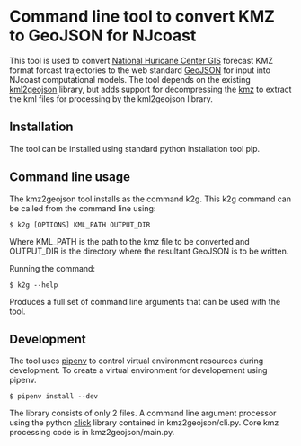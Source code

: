 # Command line tool to convert KMZ to GeoJSON for NJcoast

This tool is used to convert [National Huricane Center GIS](https://www.nhc.noaa.gov/gis/) forecast KMZ format forcast trajectories to the web standard [GeoJSON](http://geojson.org/) for input into NJcoast computational models. The tool depends on the existing [kml2geojson](https://pypi.org/project/kml2geojson/) library, but adds support for decompressing the [kmz](https://developers.google.com/kml/documentation/kmzarchives) to extract the kml files for processing by the kml2geojson library.

## Installation

The tool can be installed using standard python installation tool pip.

## Command line usage

The kmz2geojson tool installs as the command k2g. This k2g command can be called from the command line using:

```shell
$ k2g [OPTIONS] KML_PATH OUTPUT_DIR
```

Where KML_PATH is the path to the kmz file to be converted and OUTPUT_DIR is the directory where the resultant GeoJSON is to be written.

Running the command:

```shell
$ k2g --help
```

Produces a full set of command line arguments that can be used with the tool.

## Development

The tool uses [pipenv](https://pipenv.readthedocs.io/en/latest/) to control virtual environment resources during development. To create a virtual environment for developement using pipenv.

```shell
$ pipenv install --dev
```

The library consists of only 2 files. A command line argument processor using the python [click](https://click.palletsprojects.com) library contained in kmz2geojson/cli.py. Core kmz processing code is in kmz2geojson/main.py.
